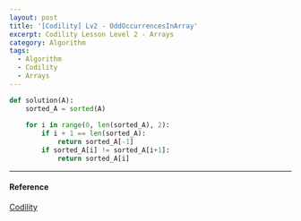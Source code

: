 ```yaml
---
layout: post
title: '[Codility] Lv2 - OddOccurrencesInArray'
excerpt: Codility Lesson Level 2 - Arrays
category: Algorithm
tags:
  - Algorithm
  - Codility
  - Arrays
---
```


```py
def solution(A):
    sorted_A = sorted(A)
    
    for i in range(0, len(sorted_A), 2):
        if i + 1 == len(sorted_A):
            return sorted_A[-1]
        if sorted_A[i] != sorted_A[i+1]:
            return sorted_A[i]
```

- - -

#### Reference

[Codility](https://app.codility.com/programmers/lessons/2-arrays/odd_occurrences_in_array/)